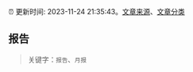 :alarm_clock: 更新时间: 2023-11-24 21:35:43。[文章来源](/README.md)、[文章分类](/TAGS.md)

## 报告


> 关键字：`报告`、`月报`




